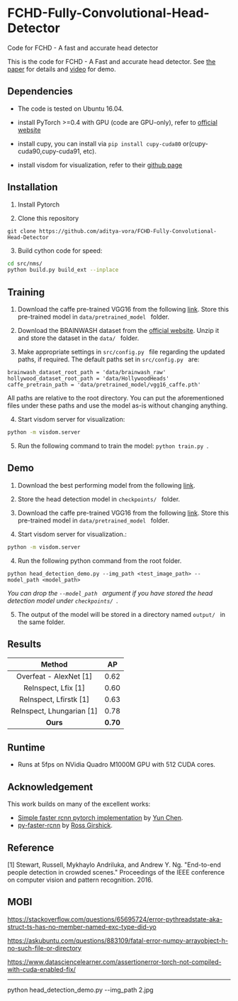 # FCHD-Fully-Convolutional-Head-Detector
Code for FCHD - A fast and accurate head detector

This is the code for FCHD - A Fast and accurate head detector. See [the paper](https://arxiv.org/abs/1809.08766) for details and [video](https://youtu.be/gRPA7Hqk3VQ) for demo.

## Dependencies
- The code is tested on Ubuntu 16.04.

- install PyTorch >=0.4 with GPU (code are GPU-only), refer to [official website](http://pytorch.org)

- install cupy, you can install via `pip install cupy-cuda80` or(cupy-cuda90,cupy-cuda91, etc).

- install visdom for visualization, refer to their [github page](https://github.com/facebookresearch/visdom)

## Installation
1) Install Pytorch

2) Clone this repository
  ```Shell
  git clone https://github.com/aditya-vora/FCHD-Fully-Convolutional-Head-Detector
  ```
3) Build cython code for speed:
  ```Bash
  cd src/nms/
  python build.py build_ext --inplace
  ```

## Training
1) Download the caffe pre-trained VGG16 from the following [link](https://drive.google.com/open?id=10AwNitG-5gq-YEJcG9iihosiOu7vAnfO). Store this pre-trained model in `data/pretrained_model ` folder.

2) Download the BRAINWASH dataset from the [official website](https://www.mpi-inf.mpg.de/departments/computer-vision-and-multimodal-computing/software-and-datasets/). Unzip it and store the dataset in the `data/ ` folder.

3) Make appropriate settings in `src/config.py ` file regarding the updated paths, if required. The default paths set in `src/config.py ` are:
```
brainwash_dataset_root_path = 'data/brainwash_raw'
hollywood_dataset_root_path = 'data/HollywoodHeads'
caffe_pretrain_path = 'data/pretrained_model/vgg16_caffe.pth'
```
All paths are relative to the root directory. You can put the aforementioned files under these paths and use the model as-is without changing anything.

4) Start visdom server for visualization:
```Bash
python -m visdom.server
```
5) Run the following command to train the model: `python train.py `.

## Demo
1) Download the best performing model from the following [link](https://drive.google.com/open?id=1DbE4tAkaFYOEItwuIQhlbZypuIPDrArM).

2) Store the head detection model in `checkpoints/ ` folder.

3) Download the caffe pre-trained VGG16 from the following [link](https://drive.google.com/open?id=10AwNitG-5gq-YEJcG9iihosiOu7vAnfO). Store this pre-trained model in `data/pretrained_model ` folder.

4) Start visdom server for visualization.:
```Bash
python -m visdom.server
```

4) Run the following python command from the root folder.
```Shell
python head_detection_demo.py --img_path <test_image_path> --model_path <model_path>
```
_You can drop the `--model_path ` argument if  you have stored the head detection model under `checkpoints/ `._

5) The output of the model will be stored in a directory named `output/ ` in the same folder.

## Results
|              Method              |     AP     |
| :--------------------------------------: | :---------: |
| Overfeat - AlexNet [1] |    0.62    |
|   ReInspect, Lfix [1]    | 0.60 |
| ReInspect, Lfirstk [1]  | 0.63 |
| ReInspect, Lhungarian [1] | 0.78 |
| **Ours** | **0.70** |

## Runtime
- Runs at 5fps on NVidia Quadro M1000M GPU with 512 CUDA cores.

## Acknowledgement
This work builds on many of the excellent works:
- [Simple faster rcnn pytorch implementation](https://github.com/chenyuntc/simple-faster-rcnn-pytorch) by [Yun Chen](https://github.com/chenyuntc).
- [py-faster-rcnn](https://github.com/rbgirshick/py-faster-rcnn) by [Ross Girshick](https://github.com/rbgirshick).


## Reference
[1] Stewart, Russell, Mykhaylo Andriluka, and Andrew Y. Ng. "End-to-end people detection in crowded scenes." Proceedings of the IEEE conference on computer vision and pattern recognition. 2016.

## MOBI

https://stackoverflow.com/questions/65695724/error-pythreadstate-aka-struct-ts-has-no-member-named-exc-type-did-yo

https://askubuntu.com/questions/883109/fatal-error-numpy-arrayobject-h-no-such-file-or-directory

https://www.datasciencelearner.com/assertionerror-torch-not-compiled-with-cuda-enabled-fix/

-----
python head_detection_demo.py --img_path 2.jpg